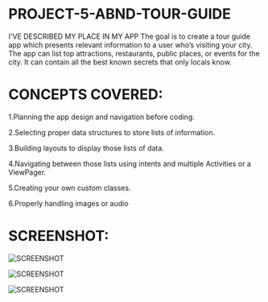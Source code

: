 # PROJECT-5-ABND-TOUR-GUIDE
I'VE DESCRIBED MY PLACE IN MY APP
The goal is to create a tour guide app which presents relevant information to a user who’s visiting your city. 
The app can list top attractions, restaurants, public places, or events for the city.
It can contain all the best known secrets that only locals know.

# CONCEPTS COVERED:

1.Planning the app design and navigation before coding.

2.Selecting proper data structures to store lists of information.

3.Building layouts to display those lists of data.

4.Navigating between those lists using intents and multiple Activities or a ViewPager.

5.Creating your own custom classes.

6.Properly handling images or audio

# SCREENSHOT:

![SCREENSHOT](https://user-images.githubusercontent.com/27724580/27986790-976bb88a-63b8-11e7-8089-86c215d6618e.png)

![SCREENSHOT](https://user-images.githubusercontent.com/27724580/27986791-976fbd2c-63b8-11e7-8835-8fe72dfa09f1.png)

![SCREENSHOT](https://user-images.githubusercontent.com/27724580/27986792-9789792e-63b8-11e7-850f-3373d12b797a.png)

